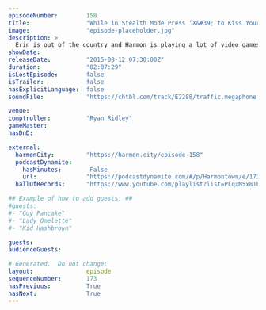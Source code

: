 ```yaml
---
episodeNumber:        158
title:                "While in Stealth Mode Press ‘X&#39; to Kiss Your Wife"
image:                "episode-placeholder.jpg"
description: >
  Erin is out of the country and Harmon is playing a lot of video games and has strong opinions on them. Ryan Ridley comptrolls and the guys from Before You Were Funny make Harmon read one of his earliest short stories. Watch the video at harmontown.com/...
showDate:             
releaseDate:          "2015-08-12 07:30:00Z"
duration:             "02:07:29"
isLostEpisode:        false
isTrailer:            false
hasExplicitLanguage:  false
soundFile:            "https://chtbl.com/track/E2288/traffic.megaphone.fm/STA7347511160.mp3?updated=1561416479"

venue:                
comptroller:          "Ryan Ridley"
gameMaster:           
hasDnD:               

external:
  harmonCity:         "https://harmon.city/episode-158"
  podcastDynamite:
    hasMinutes:        False
    url:              "https://podcastdynamite.com/#/p/Harmontown/e/173/158"
  hallOfRecords:      "https://www.youtube.com/playlist?list=PLqxM5x81hNOYsLqN8PLhZ2dPeBPs3p9x_"

## Example of how to add guests: ##
#guests:
#- "Guy Pancake"
#- "Lady Omelette"
#- "Kid Hashbrown"

guests:
audienceGuests:

# Generated.  Do not change:
layout:               episode
sequenceNumber:       173
hasPrevious:          True
hasNext:              True
---
```


<!-- The episode description will be rendered here -->
<!-- Add your content below here -->

